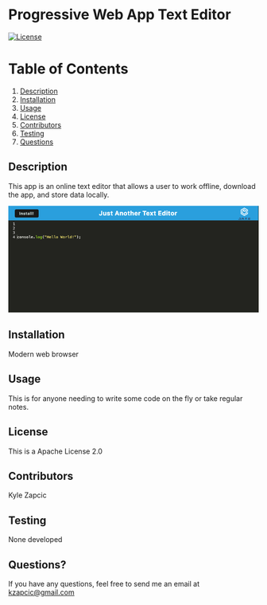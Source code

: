 # Progressive Web App Text Editor
[![License](https://img.shields.io/badge/License-Apache_2.0-blue.svg)](https://opensource.org/licenses/Apache-2.0)

# Table of Contents
1. [Description](#Description)
2. [Installation](#installation)
3. [Usage](#tusage)
4. [License](#license)
5. [Contributors](#contributors)
6. [Testing](#testing)
7. [Questions](#questions)

## Description
This app is an online text editor that allows a user to work offline, download the app, and store data locally. 

![Screenshot](/client/src/images/screenshot-texteditor.png)

## Installation
Modern web browser

## Usage
This is for anyone needing to write some code on the fly or take regular notes.

## License
This is a Apache License 2.0

## Contributors
Kyle Zapcic

## Testing
None developed

## Questions?
If you have any questions, feel free to send me an email at [kzapcic@gmail.com](mailto:kzapcic@gmail.com)

